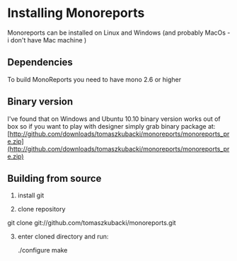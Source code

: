 Installing Monoreports
======================

Monoreports can be installed on Linux and Windows 
(and probably MacOs - i don't have Mac machine )


Dependencies
------------

To build MonoReports you need to have mono 2.6 or higher

Binary version
------------------
I've found that on Windows and  Ubuntu 10.10 binary version works out of box
so if you want to play with designer simply grab binary package at:
[http://github.com/downloads/tomaszkubacki/monoreports/monoreports_pre.zip](http://github.com/downloads/tomaszkubacki/monoreports/monoreports_pre.zip)


Building from source
----------------------

1. install git

2. clone repository

git clone git://github.com/tomaszkubacki/monoreports.git

3. enter cloned directory and run:

	./configure
	make



 

